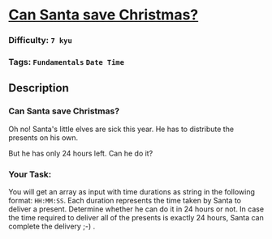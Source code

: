# [Can Santa save Christmas?](https://www.codewars.com/kata/5857e8bb9948644aa1000246)

### Difficulty: `7 kyu`

### Tags: `Fundamentals` `Date Time`

## Description

### Can Santa save Christmas?
Oh no! Santa's little elves are sick this year. He has to distribute the presents on his own.

But he has only 24 hours left. Can he do it?

### Your Task:
You will get an array as input with time durations as string in the following format: `HH:MM:SS`. Each duration represents the time taken by Santa to deliver a present. Determine whether he can do it in 24 hours or not. In case the time required to deliver all of the presents is exactly 24 hours, Santa can complete the delivery ;-) .
